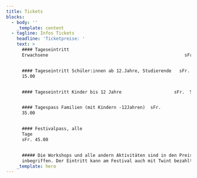 ```yaml
---
title: Tickets
blocks:
  - body: ''
    _template: content
  - tagline: Infos Tickets
    headline: 'Ticketpreise: '
    text: >
      #### Tageseintritt
      Erwachsene                                                    sFr. 20.00


      #### Tageseintritt Schüler:innen ab 12.Jahre, Studierende   sFr.
      15.00                         


      #### Tageseintritt Kinder bis 12 Jahre                    sFr.  5.00


      #### Tagespass Familien (mit Kindern -12Jahren)  sFr.
      35.00                                                      


      #### Festivalpass, alle
      Tage                                                                       
      sFr. 45.00


      ##### Die Workshops und alle andern Aktivitäten sind in den Preisen
      inbegriffen. Der Eintritt kann am Festival auch mit Twint bezahlt werden. 
    _template: hero
---
```






